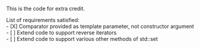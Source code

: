 This is the code for extra credit.

List of requirements satisfied:  
    - [X] Comparator provided as template parameter, not constructor argument  
    - [ ] Extend code to support reverse iterators  
    - [ ] Extend code to support various other methods of std::set  

